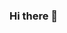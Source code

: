 ### Hi there 👋

<!--
**emma8047/emma8047** is a ✨ _special_ ✨ repository because its `README.md` (this file) appears on your GitHub profile.


- 🔭 I’m currently working on a TDG
- 🌱 I’m currently learning how to make video games
- 👯 I’m looking to collaborate on creating a kakuro game online
- 🤔 I’m looking for help with life in general
- 💬 Ask me about mt favorite songs
- 📫 How to reach me: Insta
- 😄 Pronouns: Sher/her
- ⚡ Fun fact: I have a twin sister
-->
